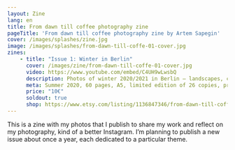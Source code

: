 ```yaml
---
layout: Zine
lang: en
title: From dawn till coffee photography zine
pageTitle: 'From dawn till coffee photography zine by Artem Sapegin'
cover: /images/splashes/zine.jpg
image: /images/splashes/from-dawn-till-coffe-01-cover.jpg
zines:
    - title: "Issue 1: Winter in Berlin"
      cover: /images/zine/from-dawn-till-coffe-01-cover.jpg
      video: https://www.youtube.com/embed/C4UH9wLwsbQ
      description: Photos of winter 2020/2021 in Berlin — landscapes, cityscapes, street.
      meta: Summer 2020, 60 pages, A5, limited edition of 26 copies, printed on 150 gsm  uncoated paper by <a href="https://mixam.co.uk/">Mixam</a>).
      price: "10€"
      soldout: true
      shop: https://www.etsy.com/listing/1136847346/from-dawn-till-coffee-photography-zine-1
---
```


This is a zine with my photos that I publish to share my work and reflect on my photography, kind of a better Instagram. I’m planning to publish a new issue about once a year, each dedicated to a particular theme.
